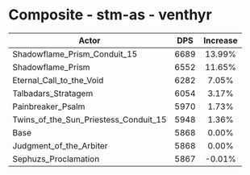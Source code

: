 # Composite - stm-as - venthyr
| Actor | DPS | Increase |
|---|:---:|:---:|
|Shadowflame_Prism_Conduit_15|6689|13.99%|
|Shadowflame_Prism|6552|11.65%|
|Eternal_Call_to_the_Void|6282|7.05%|
|Talbadars_Stratagem|6054|3.17%|
|Painbreaker_Psalm|5970|1.73%|
|Twins_of_the_Sun_Priestess_Conduit_15|5948|1.36%|
|Base|5868|0.00%|
|Judgment_of_the_Arbiter|5868|0.00%|
|Sephuzs_Proclamation|5867|-0.01%|

